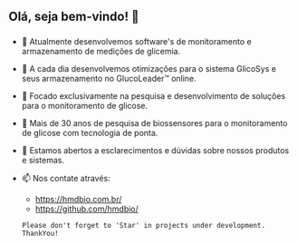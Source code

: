 ## Olá, seja bem-vindo! 👋

<!--
**hmdbio/hmdbio** is a ✨ _special_ ✨ repository because its `README.md` (this file) appears on your GitHub profile.
-->

### 

- 🔭 Atualmente desenvolvemos software's de monitoramento e armazenamento de medições de glicemia.

- 🌱 A cada dia desenvolvemos otimizações para o sistema GlicoSys e seus armazenamento no GlucoLeader™ online.

- 👯 Focado exclusivamente na pesquisa e desenvolvimento de soluções para o monitoramento de glicose.

- 🧪 Mais de 30 anos de pesquisa de biossensores para o monitoramento de glicose com tecnologia de ponta.

- 💬 Estamos abertos a esclarecimentos e dúvidas sobre nossos produtos e sistemas.

- 📫 Nos contate através: 

    - https://hmdbio.com.br/
    - https://github.com/hmdbio/

  
  ```
  Please don't forget to 'Star' in projects under development. ThankYou!
  ```

  

